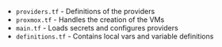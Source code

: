 - `providers.tf` - Definitions of the providers
- `proxmox.tf` - Handles the creation of the VMs
- `main.tf` - Loads secrets and configures providers
- `definitions.tf` - Contains local vars and variable definitions
